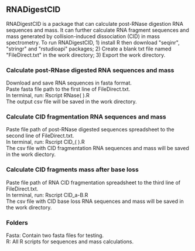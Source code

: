 ## RNADigestCID
RNADigestCID is a package that can calculate post-RNase digestion RNA sequences and mass. It can further calculate RNA fragment sequences and mass generated by collision-induced dissociation (CID) in mass spectrometry. To run RNADigestCID, 1) install R then download "seqinr", "stringr" and "rstudioapi" packages; 2) Create a blank txt file named "FileDirect.txt" in the work directory; 3) Export the work directory.

### Calculate post-RNase digested RNA sequences and mass
Download and save RNA sequences in fasta format.
<br /> Paste fasta file path to the first line of FileDirect.txt.
<br /> In terminal, run: Rscript RNase( ).R
<br /> The output csv file will be saved in the work directory.

### Calculate CID fragmentation RNA sequences and mass
Paste file path of post-RNase digested sequences spreadsheet to the second line of FileDirect.txt.
<br /> In terminal, run: Rscript CID_( ).R
<br /> The csv file with CID fragmentation RNA sequences and mass will be saved in the work diectory.

### Calculate CID fragments mass after base loss
Paste file path of RNA CID fragmentation spreadsheet to the third line of FileDirect.txt.
<br /> In terminal, run: Rscript CID_a-B.R
<br /> The csv file with CID base loss RNA sequences and mass will be saved in the work directory.

### Folders
Fasta: Contain two fasta files for testing.
<br /> R: All R scripts for sequences and mass calculations. 
